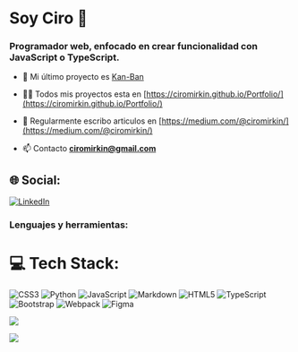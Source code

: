 # Soy Ciro 👋
<h3 align="left">Programador web, enfocado en crear funcionalidad con JavaScript o TypeScript.</h3>

- 🔭 Mi último proyecto es [Kan-Ban](https://cm-kanban.netlify.app/)

- 👨‍💻 Todos mis proyectos esta en [https://ciromirkin.github.io/Portfolio/](https://ciromirkin.github.io/Portfolio/)

- 📝 Regularmente escribo articulos en [https://medium.com/@ciromirkin/](https://medium.com/@ciromirkin/)

- 📫 Contacto **ciromirkin@gmail.com**
  

## 🌐 Social:
[![LinkedIn](https://img.shields.io/badge/LinkedIn-%230077B5.svg?logo=linkedin&logoColor=white)](https://linkedin.com/in/CiroMirkin) 

<h3 align="left">Lenguajes y herramientas:</h3>

# 💻 Tech Stack:
![CSS3](https://img.shields.io/badge/css3-%231572B6.svg?style=for-the-badge&logo=css3&logoColor=white) ![Python](https://img.shields.io/badge/python-3670A0?style=for-the-badge&logo=python&logoColor=ffdd54) ![JavaScript](https://img.shields.io/badge/javascript-%23323330.svg?style=for-the-badge&logo=javascript&logoColor=%23F7DF1E) ![Markdown](https://img.shields.io/badge/markdown-%23000000.svg?style=for-the-badge&logo=markdown&logoColor=white) ![HTML5](https://img.shields.io/badge/html5-%23E34F26.svg?style=for-the-badge&logo=html5&logoColor=white) ![TypeScript](https://img.shields.io/badge/typescript-%23007ACC.svg?style=for-the-badge&logo=typescript&logoColor=white) ![Bootstrap](https://img.shields.io/badge/bootstrap-%23563D7C.svg?style=for-the-badge&logo=bootstrap&logoColor=white) ![Webpack](https://img.shields.io/badge/webpack-%238DD6F9.svg?style=for-the-badge&logo=webpack&logoColor=black) 	![Figma](https://img.shields.io/badge/figma-%23F24E1E.svg?style=for-the-badge&logo=figma&logoColor=white)

![](https://github-readme-stats.vercel.app/api?username=CiroMirkin&theme=dark&hide_border=false&include_all_commits=true&count_private=false)<br/>

![](https://github-readme-stats.vercel.app/api/top-langs/?username=CiroMirkin&theme=dark&hide_border=false&include_all_commits=true&count_private=false&layout=compact)

<!-- Proudly created with GPRM ( https://gprm.itsvg.in ) -->
